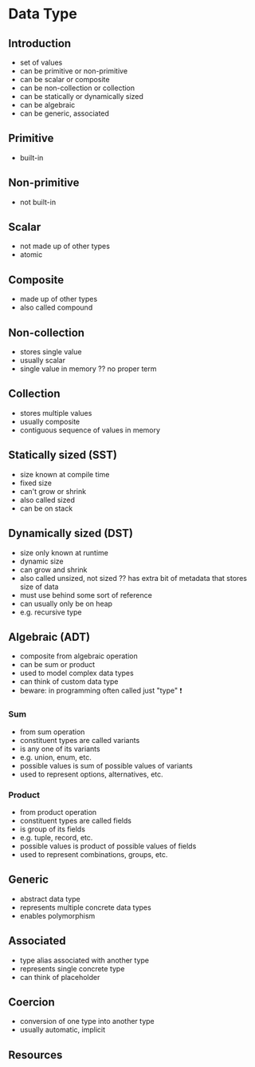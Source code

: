 # Data Type



## Introduction

- set of values
- can be primitive or non-primitive
- can be scalar or composite
- can be non-collection or collection
- can be statically or dynamically sized
- can be algebraic
- can be generic, associated



## Primitive

- built-in



## Non-primitive

- not built-in



## Scalar

- not made up of other types
- atomic



## Composite

- made up of other types
- also called compound



## Non-collection

- stores single value
- usually scalar
- single value in memory
?? no proper term



## Collection

- stores multiple values
- usually composite
- contiguous sequence of values in memory



## Statically sized (SST)

- size known at compile time
- fixed size
- can't grow or shrink
- also called sized
- can be on stack



## Dynamically sized (DST)

- size only known at runtime
- dynamic size
- can grow and shrink
- also called unsized, not sized
?? has extra bit of metadata that stores size of data
- must use behind some sort of reference
- can usually only be on heap
- e.g. recursive type



## Algebraic (ADT)

- composite from algebraic operation
- can be sum or product
- used to model complex data types
- can think of custom data type
- beware: in programming often called just "type" ❗️

### Sum

- from sum operation
- constituent types are called variants
- is any one of its variants
- e.g. union, enum, etc.
- possible values is sum of possible values of variants
- used to represent options, alternatives, etc.

### Product

- from product operation
- constituent types are called fields
- is group of its fields
- e.g. tuple, record, etc.
- possible values is product of possible values of fields
- used to represent combinations, groups, etc.



## Generic

- abstract data type
- represents multiple concrete data types
- enables polymorphism



## Associated

- type alias associated with another type
- represents single concrete type
- can think of placeholder



## Coercion

- conversion of one type into another type
- usually automatic, implicit



## Resources
